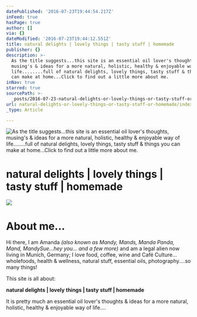 ```yaml
---
datePublished: '2016-07-23T19:44:54.217Z'
inFeed: true
hasPage: true
author: []
via: {}
dateModified: '2016-07-23T19:44:12.551Z'
title: natural delights | lovely things | tasty stuff | homemade
publisher: {}
description: >-
  As the title suggests...this site is an essential oil lover's thoughts,
  musing's & ideas for a more natural, holistic, healthy & enjoyable way of
  life........full of natural delights, lovely things, tasty stuff & things you
  can make at home...Click to find out a little more about me. 
inNav: true
starred: true
sourcePath: >-
  _posts/2016-07-23-natural-delights-or-lovely-things-or-tasty-stuff-or-homemade.md
url: natural-delights-or-lovely-things-or-tasty-stuff-or-homemade/index.html
_type: Article

---
```

![As the title suggests...this site is an essential oil lover's thoughts, musing's & ideas for a more natural, holistic, healthy & enjoyable way of life........full of natural delights, lovely things, tasty stuff & things you can make at home...Click to find out a little more about me. ](https://the-grid-user-content.s3-us-west-2.amazonaws.com/d776f662-8882-497d-a13d-2ed197aa268c.jpg)

# natural delights | lovely things | tasty stuff | homemade
![](https://the-grid-user-content.s3-us-west-2.amazonaws.com/bfa79973-725d-46ff-af29-84610ffc6c04.jpg)

# About me...

Hi there, I am Amanda _(also known as Mandy, Mands, Manda Panda, Mand, MandySue...hey you... and a few more)_ and am a legal alien now living in Munich, Germany; I love food, coffee, wine and Café Culture... wholefoods, health & wellness, natural stuff, essential oils, photography....so many things!

This site is all about:

**natural delights | lovely things | tasty stuff | homemade**

It is pretty much an essential oil lover's thoughts & ideas for a more natural, holistic, healthy & enjoyable way of life....